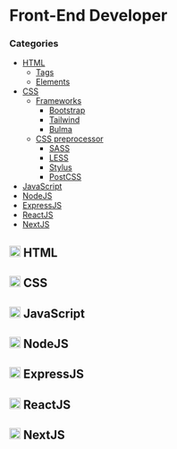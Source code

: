 # Front-End Developer

### Categories

- [HTML](https://github.com/AliReza1083/Front-End-Resources/blob/main/Front-End/Front-End.md#-html)
  - [Tags]()
  - [Elements]()
- [CSS](https://github.com/AliReza1083/Front-End-Resources/blob/main/Front-End/Front-End.md#-css)
  - [Frameworks]()
    - [Bootstrap]()
    - [Tailwind]()
    - [Bulma]()
  - [CSS preprocessor]()
    - [SASS]()
    - [LESS]()
    - [Stylus]()
    - [PostCSS]()
- [JavaScript](https://github.com/AliReza1083/Front-End-Resources/blob/main/Front-End/Front-End.md#-javascript)
- [NodeJS](https://github.com/AliReza1083/Front-End-Resources/blob/main/Front-End/Front-End.md#-nodejs)
- [ExpressJS](https://github.com/AliReza1083/Front-End-Resources/blob/main/Front-End/Front-End.md#-expressjs)
- [ReactJS](https://github.com/AliReza1083/Front-End-Resources/blob/main/Front-End/Front-End.md#-reactjs)
- [NextJS](https://github.com/AliReza1083/Front-End-Resources/blob/main/Front-End/Front-End.md#-nextjs)

## <img src="https://cdn-icons-png.flaticon.com/512/1051/1051277.png" width="20" /> HTML

## <img src="https://cdn-icons-png.flaticon.com/512/732/732190.png" width="20" /> CSS

## <img src="https://cdn-icons-png.flaticon.com/512/5968/5968292.png" width="20" /> JavaScript

## <img src="https://cdn-icons-png.flaticon.com/512/919/919825.png" width="20" /> NodeJS

## <img src="https://vectorified.com/images/express-js-icon-12.png" width="20" /> ExpressJS

## <img src="https://cdn-icons-png.flaticon.com/512/1126/1126012.png" width="20" /> ReactJS

## <img src="https://assets.vercel.com/image/upload/v1607554385/repositories/next-js/next-logo.png" width="20" /> NextJS
